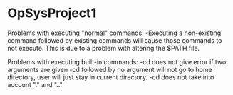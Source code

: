 # OpSysProject1

Problems with executing "normal" commands:
	-Executing a non-existing command followed by existing commands will cause those commands to not execute. 	This is due to a problem with    altering the $PATH file.
  
Problems with executing built-in commands:
	-cd does not give error if two arguments are given
	-cd followed by no argument will not go to home directory, user will just stay in current directory.
	-cd does not take into account "." and ".."
